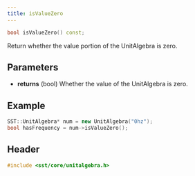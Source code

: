 ```yaml
---
title: isValueZero
---
```


```cpp
bool isValueZero() const;
```

Return whether the value portion of the UnitAlgebra is zero.

## Parameters
* **returns** (bool) Whether the value of the UnitAlgebra is zero.

## Example

```cpp
SST::UnitAlgebra* num = new UnitAlgebra("0hz");
bool hasFrequency = num->isValueZero();
```

## Header
```cpp
#include <sst/core/unitalgebra.h>
```
